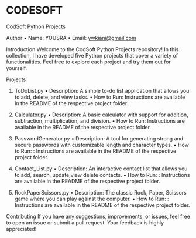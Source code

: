 # CODESOFT
CodSoft Python Projects
 
Author
• Name: YOUSRA
• Email: ywkiani@gmail.com

Introduction
Welcome to the CodSoft Python Projects repository! In this collection, I have developed five Python projects
that cover a variety of functionalities. Feel free to explore each project and try them out for yourself.

Projects
1. ToDoList.py
• Description: A simple to-do list application that allows you to add, delete, and view tasks.
• How to Run: Instructions are available in the README of the respective project folder.

2. Calculator.py
• Description: A basic calculator with support for addition, subtraction, multiplication, and division.
• How to Run: Instructions are available in the README of the respective project folder.

3. PasswordGenerator.py
• Description: A tool for generating strong and secure passwords with customizable length and character types.
• How to Run: : Instructions are available in the README of the respective project folder.

4. Contact_List.py
• Description: An interactive contact list that allows you to add, search, update,view delete contacts.
• How to Run: : Instructions are available in the README of the respective project folder.

5. RockPaperScissors.py
• Description: The classic Rock, Paper, Scissors game where you can play against the computer.
• How to Run: : Instructions are available in the README of the respective project folder.

Contributing
If you have any suggestions, improvements, or issues, feel free to open an issue or
submit a pull request. Your feedback is highly appreciated!
